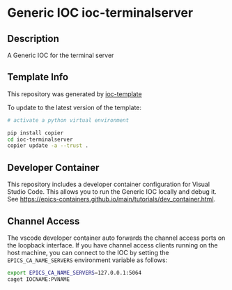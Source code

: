 # Generic IOC ioc-terminalserver

## Description
A Generic IOC for the terminal server

## Template Info
This repository was generated by
[ioc-template](https://github.com/epics-containers/ioc-template)

To update to the latest version of the template:

```bash
# activate a python virtual environment

pip install copier
cd ioc-terminalserver
copier update -a --trust .
```

## Developer Container

This repository includes a developer container configuration for Visual Studio Code. This allows you to run the Generic IOC locally and debug it. See https://epics-containers.github.io/main/tutorials/dev_container.html.

## Channel Access

The vscode developer container auto forwards the channel access ports on the loopback interface. If you have channel access clients running on the host machine, you can connect to the IOC by setting the `EPICS_CA_NAME_SERVERS` environment variable as follows:

```bash
export EPICS_CA_NAME_SERVERS=127.0.0.1:5064
caget IOCNAME:PVNAME
```
